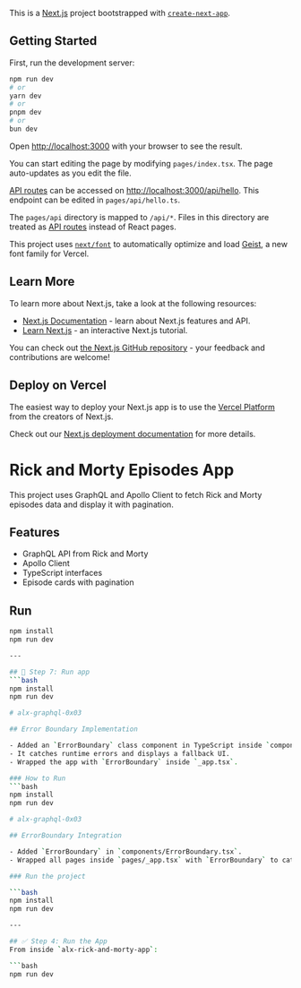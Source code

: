 This is a [Next.js](https://nextjs.org) project bootstrapped with [`create-next-app`](https://nextjs.org/docs/pages/api-reference/create-next-app).

## Getting Started

First, run the development server:

```bash
npm run dev
# or
yarn dev
# or
pnpm dev
# or
bun dev
```

Open [http://localhost:3000](http://localhost:3000) with your browser to see the result.

You can start editing the page by modifying `pages/index.tsx`. The page auto-updates as you edit the file.

[API routes](https://nextjs.org/docs/pages/building-your-application/routing/api-routes) can be accessed on [http://localhost:3000/api/hello](http://localhost:3000/api/hello). This endpoint can be edited in `pages/api/hello.ts`.

The `pages/api` directory is mapped to `/api/*`. Files in this directory are treated as [API routes](https://nextjs.org/docs/pages/building-your-application/routing/api-routes) instead of React pages.

This project uses [`next/font`](https://nextjs.org/docs/pages/building-your-application/optimizing/fonts) to automatically optimize and load [Geist](https://vercel.com/font), a new font family for Vercel.

## Learn More

To learn more about Next.js, take a look at the following resources:

- [Next.js Documentation](https://nextjs.org/docs) - learn about Next.js features and API.
- [Learn Next.js](https://nextjs.org/learn-pages-router) - an interactive Next.js tutorial.

You can check out [the Next.js GitHub repository](https://github.com/vercel/next.js) - your feedback and contributions are welcome!

## Deploy on Vercel

The easiest way to deploy your Next.js app is to use the [Vercel Platform](https://vercel.com/new?utm_medium=default-template&filter=next.js&utm_source=create-next-app&utm_campaign=create-next-app-readme) from the creators of Next.js.

Check out our [Next.js deployment documentation](https://nextjs.org/docs/pages/building-your-application/deploying) for more details.

# Rick and Morty Episodes App

This project uses GraphQL and Apollo Client to fetch Rick and Morty episodes data and display it with pagination.

## Features
- GraphQL API from Rick and Morty
- Apollo Client
- TypeScript interfaces
- Episode cards with pagination

## Run
```bash
npm install
npm run dev

---

## 🔹 Step 7: Run app
```bash
npm install
npm run dev

# alx-graphql-0x03

## Error Boundary Implementation

- Added an `ErrorBoundary` class component in TypeScript inside `components/ErrorBoundary.tsx`.
- It catches runtime errors and displays a fallback UI.
- Wrapped the app with `ErrorBoundary` inside `_app.tsx`.

### How to Run
```bash
npm install
npm run dev

# alx-graphql-0x03

## ErrorBoundary Integration

- Added `ErrorBoundary` in `components/ErrorBoundary.tsx`.
- Wrapped all pages inside `pages/_app.tsx` with `ErrorBoundary` to catch runtime errors.

### Run the project

```bash
npm install
npm run dev

---

## ✅ Step 4: Run the App
From inside `alx-rick-and-morty-app`:

```bash
npm run dev
